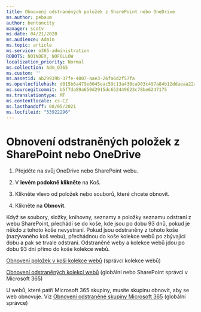 ```yaml
---
title: Obnovení odstraněných položek z SharePoint nebo OneDrive
ms.author: pebaum
author: bentoncity
manager: scotv
ms.date: 04/21/2020
ms.audience: Admin
ms.topic: article
ms.service: o365-administration
ROBOTS: NOINDEX, NOFOLLOW
localization_priority: Normal
ms.collection: Adm_O365
ms.custom: ''
ms.assetid: ab29939b-37fe-4007-aae3-26fa6d2f57fa
ms.openlocfilehash: d015b6a479e6045eac59c13a430ca903c497a84b12ddaeaa22aeec9fae88f4e0
ms.sourcegitcommit: b5f7da89a650d2915dc652449623c78be6247175
ms.translationtype: MT
ms.contentlocale: cs-CZ
ms.lasthandoff: 08/05/2021
ms.locfileid: "53922296"
---
```

# <a name="restore-deleted-items-from-sharepoint-or-onedrive"></a>Obnovení odstraněných položek z SharePoint nebo OneDrive

1. Přejděte na svůj OneDrive nebo SharePoint webu.
    
2. V **levém podokně klikněte** na Koš. 
    
3. Klikněte vlevo od položek nebo souborů, které chcete obnovit.
    
4. Klikněte na **Obnovit**. 
    
Když se soubory, složky, knihovny, seznamy a položky seznamu odstraní z webu SharePoint, přechádí se do koše, kde jsou po dobu 93 dnů, pokud je někdo z tohoto koše nevystraní. Pokud jsou odstraněny z tohoto koše (nazývaného koš webu), přechádnou do koše kolekce webů po zbývající dobu a pak se trvale odstraní. Odstraněné weby a kolekce webů jdou po dobu 93 dní přímo do koše kolekce webů.
  
[Obnovení položek v koši kolekce webů](https://go.microsoft.com/fwlink/?linkid=867800) (správci kolekce webů) 
  
[Obnovení odstraněných kolekcí webů](https://go.microsoft.com/fwlink/?linkid=867660) (globální nebo SharePoint správci v Microsoft 365) 
  
U webů, které patří Microsoft 365 skupiny, musíte skupinu obnovit, aby se web obnovuje. Viz [Obnovení odstraněné skupiny Microsoft 365](https://go.microsoft.com/fwlink/?linkid=867802) (globální správce) 
  

